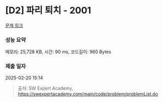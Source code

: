 # [D2] 파리 퇴치 - 2001 

[문제 링크](https://swexpertacademy.com/main/code/problem/problemDetail.do?contestProbId=AV5PzOCKAigDFAUq) 

### 성능 요약

메모리: 25,728 KB, 시간: 90 ms, 코드길이: 960 Bytes

### 제출 일자

2025-02-20 15:14



> 출처: SW Expert Academy, https://swexpertacademy.com/main/code/problem/problemList.do